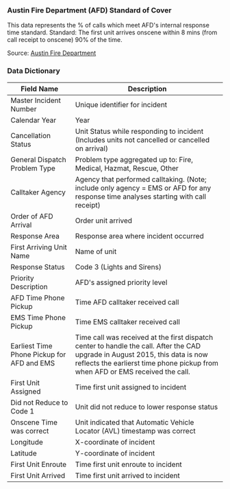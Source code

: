 
### Austin Fire Department (AFD) Standard of Cover

This data represents the % of calls which meet AFD's internal response time standard. Standard: The first unit arrives onscene within 8 mins (from call receipt to onscene) 90% of the time.

Source: [Austin Fire Department](http://www.austintexas.gov/department/fire)

### Data Dictionary

Field Name| Description
---|----------
Master Incident Number| Unique identifier for incident
Calendar Year|	Year
Cancellation Status|	Unit Status while responding to incident (Includes units not cancelled or cancelled on arrival)
General Dispatch Problem Type|	Problem type aggregated up to: Fire, Medical, Hazmat, Rescue, Other
Calltaker Agency|	Agency that performed calltaking.  (Note;  include only agency = EMS or AFD for any response time analyses starting with call receipt)
Order of AFD Arrival|	Order unit arrived
Response Area|	Response area where incident occurred
First Arriving Unit Name|	Name of unit 
Response Status|	Code 3 (Lights and Sirens)
Priority Description|	AFD's assigned priority level 
AFD Time Phone Pickup|	Time AFD calltaker received call
EMS Time Phone Pickup|	Time EMS calltaker received call
Earliest Time Phone Pickup for AFD and EMS| 	Time call was received at the first dispatch center to handle the call.  After the CAD upgrade in August 2015, this data is now reflects the earlierst time phone pickup from when AFD or EMS received the call.
First Unit Assigned|	Time first unit assigned to incident
Did not Reduce to Code 1|	Unit did not reduce to lower response status
Onscene Time was correct|	Unit indicated that Automatic Vehicle Locator (AVL) timestamp was correct
Longitude|	X-coordinate of incident
Latitude|	Y-coordinate of incident
First Unit Enroute|	Time first unit enroute to incident
First Unit Arrived|	Time first unit arrived to incident
